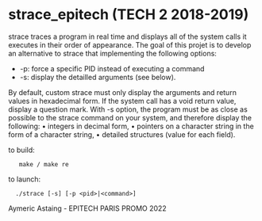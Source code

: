 # strace_epitech (TECH 2 2018-2019)

strace traces a program in real time and displays all of the system calls it executes in their order of appearance.
The goal of this projet is to develop an alternative to strace that implementing the following options:

- -p: force a specific PID instead of executing a command
- -s: display the detailled arguments (see below).

By default, custom strace must only display the arguments and return values in hexadecimal form.
If the system call has a void return value, display a question mark.
With -s option, the program must be as close as possible to the strace command on your system,
and therefore display the following:
• integers in decimal form,
• pointers on a character string in the form of a character string,
• detailed structures (value for each field).

to build:

       make / make re
      
to launch:

      ./strace [-s] [-p <pid>|<command>]
      
Aymeric Astaing - EPITECH PARIS PROMO 2022
